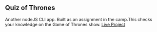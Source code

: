 ## Quiz of Thrones

Another nodeJS CLI app. Built as an assignment in the camp.This checks your knowledge on the Game of Thrones show.
[Live Project](https://replit.com/@AbhishekTanwar/Quiz-of-Thrones?embed=1&output=1
)